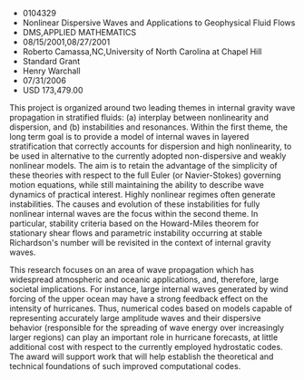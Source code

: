 
* 0104329
* Nonlinear Dispersive Waves and Applications to Geophysical Fluid Flows
* DMS,APPLIED MATHEMATICS
* 08/15/2001,08/27/2001
* Roberto Camassa,NC,University of North Carolina at Chapel Hill
* Standard Grant
* Henry Warchall
* 07/31/2006
* USD 173,479.00

This project is organized around two leading themes in internal gravity wave
propagation in stratified fluids: (a) interplay between nonlinearity and
dispersion, and (b) instabilities and resonances. Within the first theme, the
long term goal is to provide a model of internal waves in layered stratification
that correctly accounts for dispersion and high nonlinearity, to be used in
alternative to the currently adopted non-dispersive and weakly nonlinear models.
The aim is to retain the advantage of the simplicity of these theories with
respect to the full Euler (or Navier-Stokes) governing motion equations, while
still maintaining the ability to describe wave dynamics of practical interest.
Highly nonlinear regimes often generate instabilities. The causes and evolution
of these instabilities for fully nonlinear internal waves are the focus within
the second theme. In particular, stability criteria based on the Howard-Miles
theorem for stationary shear flows and parametric instability occurring at
stable Richardson's number will be revisited in the context of internal gravity
waves.

This research focuses on an area of wave propagation which has widespread
atmospheric and oceanic applications, and, therefore, large societal
implications. For instance, large internal waves generated by wind forcing of
the upper ocean may have a strong feedback effect on the intensity of
hurricanes. Thus, numerical codes based on models capable of representing
accurately large amplitude waves and their dispersive behavior (responsible for
the spreading of wave energy over increasingly larger regions) can play an
important role in hurricane forecasts, at little additional cost with respect to
the currently employed hydrostatic codes. The award will support work that will
help establish the theoretical and technical foundations of such improved
computational codes.
